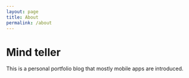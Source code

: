 ```yaml
---
layout: page
title: About
permalink: /about
---
```


# Mind teller

This is a personal portfolio blog that mostly mobile apps are introduced.
